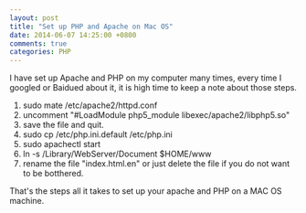 ```yaml
---
layout: post
title: "Set up PHP and Apache on Mac OS"
date: 2014-06-07 14:25:00 +0800
comments: true
categories: PHP
---
```

I have set up Apache and PHP on my computer many times, every time I googled or Baidued about it, it is high time to keep a note about those steps.    

1. sudo mate /etc/apache2/httpd.conf
2. uncomment "#LoadModule php5_module libexec/apache2/libphp5.so"
3. save the file and quit. 
4. sudo cp /etc/php.ini.default /etc/php.ini
5. sudo apachectl start 
6. ln -s /Library/WebServer/Document $HOME/www
7. rename the file "index.html.en" or just delete the file if you do not want to be botthered.  

That's the steps all it takes to set up your apache and PHP on a MAC OS machine.

